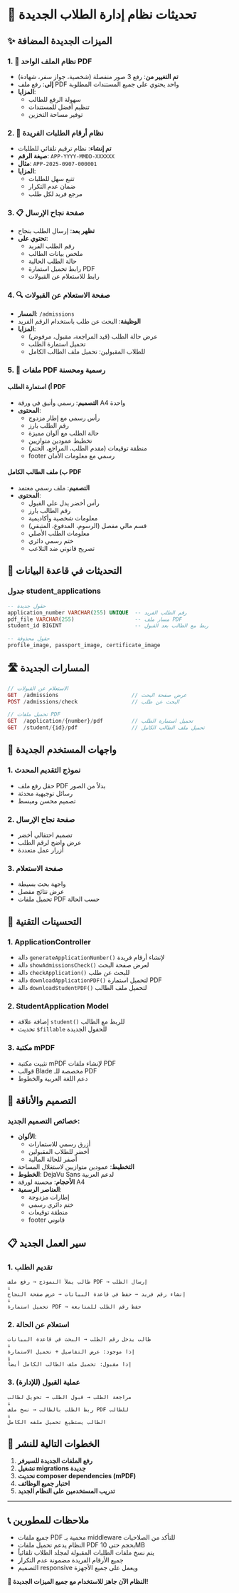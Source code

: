 # 🎉 تحديثات نظام إدارة الطلاب الجديدة

## ✨ الميزات الجديدة المضافة

### 1. 📄 نظام الملف الواحد PDF
- **تم التغيير من**: رفع 3 صور منفصلة (شخصية، جواز سفر، شهادة)
- **إلى**: رفع ملف PDF واحد يحتوي على جميع المستندات المطلوبة
- **المزايا**: 
  - سهولة الرفع للطالب
  - تنظيم أفضل للمستندات
  - توفير مساحة التخزين

### 2. 🔢 نظام أرقام الطلبات الفريدة
- **تم إنشاء**: نظام ترقيم تلقائي للطلبات
- **صيغة الرقم**: `APP-YYYY-MMDD-XXXXXX`
- **مثال**: `APP-2025-0907-000001`
- **المزايا**:
  - تتبع سهل للطلبات
  - ضمان عدم التكرار
  - مرجع فريد لكل طلب

### 3. 📋 صفحة نجاح الإرسال
- **تظهر بعد**: إرسال الطلب بنجاح
- **تحتوي على**:
  - رقم الطلب الفريد
  - ملخص بيانات الطالب
  - حالة الطلب الحالية
  - رابط تحميل استمارة PDF
  - رابط للاستعلام عن القبولات

### 4. 🔍 صفحة الاستعلام عن القبولات
- **المسار**: `/admissions`
- **الوظيفة**: البحث عن طلب باستخدام الرقم الفريد
- **المزايا**:
  - عرض حالة الطلب (قيد المراجعة، مقبول، مرفوض)
  - تحميل استمارة الطلب
  - للطلاب المقبولين: تحميل ملف الطالب الكامل

### 5. 📑 ملفات PDF رسمية ومحسنة

#### أ) استمارة الطلب PDF
- **التصميم**: رسمي وأنيق في ورقة A4 واحدة
- **المحتوى**:
  - رأس رسمي مع إطار مزدوج
  - رقم الطلب بارز
  - حالة الطلب مع ألوان مميزة
  - تخطيط عمودين متوازيين
  - منطقة توقيعات (مقدم الطلب، المراجع، الختم)
  - footer رسمي مع معلومات الأمان

#### ب) ملف الطالب الكامل PDF
- **التصميم**: ملف رسمي معتمد
- **المحتوى**:
  - رأس أخضر يدل على القبول
  - رقم الطالب بارز
  - معلومات شخصية وأكاديمية
  - قسم مالي مفصل (الرسوم، المدفوع، المتبقي)
  - معلومات الطلب الأصلي
  - ختم رسمي دائري
  - تصريح قانوني ضد التلاعب

## 🔄 التحديثات في قاعدة البيانات

### جدول student_applications
```sql
-- حقول جديدة
application_number VARCHAR(255) UNIQUE  -- رقم الطلب الفريد
pdf_file VARCHAR(255)                   -- مسار ملف PDF
student_id BIGINT                       -- ربط مع الطالب بعد القبول

-- حقول محذوفة
profile_image, passport_image, certificate_image
```

## 🛣️ المسارات الجديدة

```php
// الاستعلام عن القبولات
GET  /admissions                       // عرض صفحة البحث
POST /admissions/check                 // البحث عن طلب

// تحميل ملفات PDF
GET  /application/{number}/pdf         // تحميل استمارة الطلب
GET  /student/{id}/pdf                 // تحميل ملف الطالب الكامل
```

## 📱 واجهات المستخدم الجديدة

### 1. نموذج التقديم المحدث
- حقل رفع ملف PDF بدلاً من الصور
- رسائل توجيهية محدثة
- تصميم محسن ومبسط

### 2. صفحة نجاح الإرسال
- تصميم احتفالي أخضر
- عرض واضح لرقم الطلب
- أزرار عمل متعددة

### 3. صفحة الاستعلام
- واجهة بحث بسيطة
- عرض نتائج مفصل
- تحميل ملفات PDF حسب الحالة

## 🔧 التحسينات التقنية

### 1. ApplicationController
- دالة `generateApplicationNumber()` لإنشاء أرقام فريدة
- دالة `showAdmissionsCheck()` لعرض صفحة البحث
- دالة `checkApplication()` للبحث عن طلب
- دالة `downloadApplicationPDF()` لتحميل استمارة PDF
- دالة `downloadStudentPDF()` لتحميل ملف الطالب

### 2. StudentApplication Model
- إضافة علاقة `student()` للربط مع الطالب
- تحديث `$fillable` للحقول الجديدة

### 3. مكتبة mPDF
- تثبيت مكتبة mPDF لإنشاء ملفات PDF
- قوالب Blade مخصصة للـ PDF
- دعم اللغة العربية والخطوط

## 🎨 التصميم والأناقة

### خصائص التصميم الجديد:
- **الألوان**: 
  - أزرق رسمي للاستمارات
  - أخضر للطلاب المقبولين
  - أصفر للحالة المالية
- **التخطيط**: عمودين متوازيين لاستغلال المساحة
- **الخطوط**: DejaVu Sans لدعم العربية
- **الأحجام**: محسنة لورقة A4
- **العناصر الرسمية**:
  - إطارات مزدوجة
  - ختم دائري رسمي
  - منطقة توقيعات
  - footer قانوني

## 📋 سير العمل الجديد

### 1. تقديم الطلب
```
طالب يملأ النموذج → رفع ملف PDF → إرسال الطلب
↓
إنشاء رقم فريد → حفظ في قاعدة البيانات → عرض صفحة النجاح
↓
تحميل استمارة PDF → حفظ رقم الطلب للمتابعة
```

### 2. استعلام عن الحالة
```
طالب يدخل رقم الطلب → البحث في قاعدة البيانات
↓
إذا موجود: عرض التفاصيل + تحميل الاستمارة
↓
إذا مقبول: تحميل ملف الطالب الكامل أيضاً
```

### 3. عملية القبول (للإدارة)
```
مراجعة الطلب → قبول الطلب → تحويل لطالب
↓
ربط الطلب بالطالب → نسخ ملف PDF للطالب
↓
الطالب يستطيع تحميل ملفه الكامل
```

## 🚀 الخطوات التالية للنشر

1. **رفع الملفات الجديدة للسيرفر**
2. **تشغيل migrations جديدة**
3. **تحديث composer dependencies (mPDF)**
4. **اختبار جميع الوظائف**
5. **تدريب المستخدمين على النظام الجديد**

---

## 📞 ملاحظات للمطورين

- جميع ملفات PDF محمية بـ middleware للتأكد من الصلاحيات
- النظام يدعم تحميل ملفات PDF بحجم حتى 10MB
- يتم نسخ ملفات الطلبات المقبولة لمجلد الطلاب تلقائياً
- جميع الأرقام الفريدة مضمونة عدم التكرار
- التصميم responsive ويعمل على جميع الأجهزة

**🎉 النظام الآن جاهز للاستخدام مع جميع الميزات الجديدة!**
